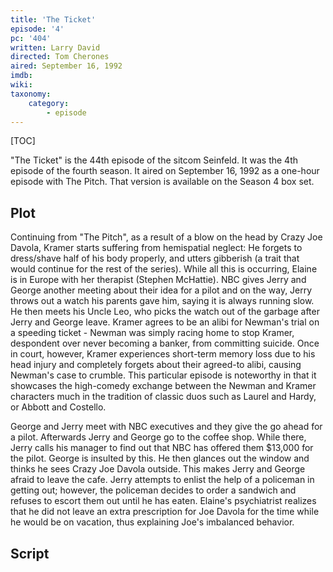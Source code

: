 ```yaml
---
title: 'The Ticket'
episode: '4'
pc: '404'
written: Larry David
directed: Tom Cherones
aired: September 16, 1992   
imdb:
wiki:
taxonomy:
    category:
        - episode
---
```


[TOC]

"The Ticket" is the 44th episode of the sitcom Seinfeld. It was the 4th episode of the fourth season. It aired on September 16, 1992 as a one-hour episode with The Pitch. That version is available on the Season 4 box set.

## Plot

Continuing from "The Pitch", as a result of a blow on the head by Crazy Joe Davola, Kramer starts suffering from hemispatial neglect: He forgets to dress/shave half of his body properly, and utters gibberish (a trait that would continue for the rest of the series). While all this is occurring, Elaine is in Europe with her therapist (Stephen McHattie). NBC gives Jerry and George another meeting about their idea for a pilot and on the way, Jerry throws out a watch his parents gave him, saying it is always running slow. He then meets his Uncle Leo, who picks the watch out of the garbage after Jerry and George leave. Kramer agrees to be an alibi for Newman's trial on a speeding ticket - Newman was simply racing home to stop Kramer, despondent over never becoming a banker, from committing suicide. Once in court, however, Kramer experiences short-term memory loss due to his head injury and completely forgets about their agreed-to alibi, causing Newman's case to crumble. This particular episode is noteworthy in that it showcases the high-comedy exchange between the Newman and Kramer characters much in the tradition of classic duos such as Laurel and Hardy, or Abbott and Costello.

George and Jerry meet with NBC executives and they give the go ahead for a pilot. Afterwards Jerry and George go to the coffee shop. While there, Jerry calls his manager to find out that NBC has offered them $13,000 for the pilot. George is insulted by this. He then glances out the window and thinks he sees Crazy Joe Davola outside. This makes Jerry and George afraid to leave the cafe. Jerry attempts to enlist the help of a policeman in getting out; however, the policeman decides to order a sandwich and refuses to escort them out until he has eaten. Elaine's psychiatrist realizes that he did not leave an extra prescription for Joe Davola for the time while he would be on vacation, thus explaining Joe's imbalanced behavior.

## Script
